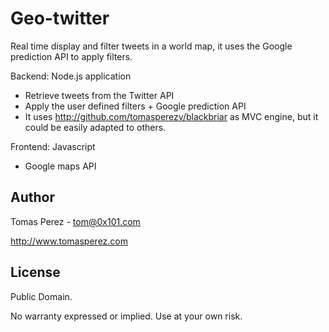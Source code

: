 Geo-twitter
=============
Real time display and filter tweets in a world map, it uses the Google prediction API to apply filters.

  Backend: Node.js application
   - Retrieve tweets from the Twitter API
   - Apply the user defined filters + Google prediction API
   - It uses http://github.com/tomasperezv/blackbriar as MVC engine, but it could be easily adapted to others.

  Frontend: Javascript
   - Google maps API

Author
----------
Tomas Perez - tom@0x101.com

http://www.tomasperez.com

License
-----------
Public Domain.

No warranty expressed or implied. Use at your own risk.
